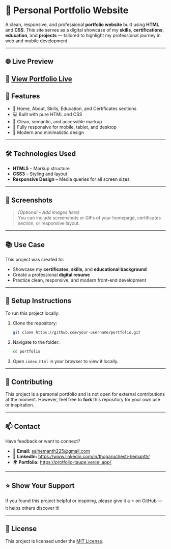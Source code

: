 # 💼 Personal Portfolio Website

A clean, responsive, and professional **portfolio website** built using **HTML** and **CSS**. This site serves as a digital showcase of my **skills**, **certifications**, **education**, and **projects** — tailored to highlight my professional journey in web and mobile development.

---

## 🌐 Live Preview

🚀 [View Portfolio Live](https://protfolio-taupe.vercel.app/)  
---

## 📌 Features

- 📄 Home, About, Skills, Education, and Certificates sections  
- 💻 Built with pure HTML and CSS  
- 🎯 Clean, semantic, and accessible markup  
- 📱 Fully responsive for mobile, tablet, and desktop  
- 🌙 Modern and minimalistic design  

---

## 🛠️ Technologies Used

- **HTML5** – Markup structure  
- **CSS3** – Styling and layout  
- **Responsive Design** – Media queries for all screen sizes  

---

## 📸 Screenshots

> *(Optional – Add images here)*  
> You can include screenshots or GIFs of your homepage, certificates section, or responsive layout.

---

## 📚 Use Case

This project was created to:
- Showcase my **certificates**, **skills**, and **educational background**  
- Create a professional **digital resume**  
- Practice clean, responsive, and modern front-end development  

---

## 🔧 Setup Instructions

To run this project locally:

1. Clone the repository:
   ```bash
   git clone https://github.com/your-username/portfolio.git
   ```

2. Navigate to the folder:
   ```bash
   cd portfolio
   ```

3. Open `index.html` in your browser to view it locally.

---

## 🙌 Contributing

This project is a personal portfolio and is not open for external contributions at the moment. However, feel free to **fork** this repository for your own use or inspiration.

---

## 📫 Contact

Have feedback or want to connect?

- 📧 **Email:** saihemanth225@gmail.com  
- 💼 **LinkedIn:** https://www.linkedin.com/in/thogaruchesti-hemanth/ 
- 🌍 **Portfolio:** https://protfolio-taupe.vercel.app/

---

## ⭐️ Show Your Support

If you found this project helpful or inspiring, please give it a ⭐️ on GitHub — it helps others discover it!

---

## 📝 License

This project is licensed under the [MIT License](LICENSE).
